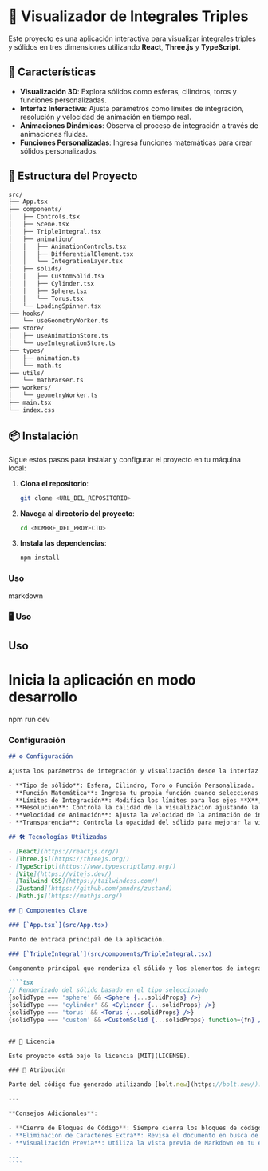 # 🧮 Visualizador de Integrales Triples

Este proyecto es una aplicación interactiva para visualizar integrales triples y sólidos en tres dimensiones utilizando **React**, **Three.js** y **TypeScript**.

## 🚀 Características

- **Visualización 3D**: Explora sólidos como esferas, cilindros, toros y funciones personalizadas.
- **Interfaz Interactiva**: Ajusta parámetros como límites de integración, resolución y velocidad de animación en tiempo real.
- **Animaciones Dinámicas**: Observa el proceso de integración a través de animaciones fluidas.
- **Funciones Personalizadas**: Ingresa funciones matemáticas para crear sólidos personalizados.

## 📂 Estructura del Proyecto

```bash
src/
├── App.tsx
├── components/
│   ├── Controls.tsx
│   ├── Scene.tsx
│   ├── TripleIntegral.tsx
│   ├── animation/
│   │   ├── AnimationControls.tsx
│   │   ├── DifferentialElement.tsx
│   │   └── IntegrationLayer.tsx
│   ├── solids/
│   │   ├── CustomSolid.tsx
│   │   ├── Cylinder.tsx
│   │   ├── Sphere.tsx
│   │   └── Torus.tsx
│   └── LoadingSpinner.tsx
├── hooks/
│   └── useGeometryWorker.ts
├── store/
│   ├── useAnimationStore.ts
│   └── useIntegrationStore.ts
├── types/
│   ├── animation.ts
│   └── math.ts
├── utils/
│   └── mathParser.ts
├── workers/
│   └── geometryWorker.ts
├── main.tsx
└── index.css
```

## 📦 Instalación

Sigue estos pasos para instalar y configurar el proyecto en tu máquina local:

1. **Clona el repositorio**:

   ```sh
   git clone <URL_DEL_REPOSITORIO>
   ```

2. **Navega al directorio del proyecto**:

   ```sh
   cd <NOMBRE_DEL_PROYECTO>
   ```

3. **Instala las dependencias**:
   ```sh
   npm install
   ```

### Uso

markdown

### 🖥️ Uso

## Uso

# Inicia la aplicación en modo desarrollo

npm run dev

### Configuración

`````markdown
## ⚙️ Configuración

Ajusta los parámetros de integración y visualización desde la interfaz de usuario:

- **Tipo de sólido**: Esfera, Cilindro, Toro o Función Personalizada.
- **Función Matemática**: Ingresa tu propia función cuando seleccionas "Función Personalizada".
- **Límites de Integración**: Modifica los límites para los ejes **X**, **Y** y **Z**.
- **Resolución**: Controla la calidad de la visualización ajustando la resolución.
- **Velocidad de Animación**: Ajusta la velocidad de la animación de integración.
- **Transparencia**: Controla la opacidad del sólido para mejorar la visualización de los elementos diferenciales.

## 🛠️ Tecnologías Utilizadas

- [React](https://reactjs.org/)
- [Three.js](https://threejs.org/)
- [TypeScript](https://www.typescriptlang.org/)
- [Vite](https://vitejs.dev/)
- [Tailwind CSS](https://tailwindcss.com/)
- [Zustand](https://github.com/pmndrs/zustand)
- [Math.js](https://mathjs.org/)

## 📁 Componentes Clave

### [`App.tsx`](src/App.tsx)

Punto de entrada principal de la aplicación.

### [`TripleIntegral`](src/components/TripleIntegral.tsx)

Componente principal que renderiza el sólido y los elementos de integración.

````tsx
// Renderizado del sólido basado en el tipo seleccionado
{solidType === 'sphere' && <Sphere {...solidProps} />}
{solidType === 'cylinder' && <Cylinder {...solidProps} />}
{solidType === 'torus' && <Torus {...solidProps} />}
{solidType === 'custom' && <CustomSolid {...solidProps} function={fn} />}


## 📜 Licencia

Este proyecto está bajo la licencia [MIT](LICENSE).

### 📝 Atribución

Parte del código fue generado utilizando [bolt.new](https://bolt.new/).

---

**Consejos Adicionales**:

- **Cierre de Bloques de Código**: Siempre cierra los bloques de código con ```, especialmente cuando especificas el lenguaje (por ejemplo, ```tsx```).
- **Eliminación de Caracteres Extra**: Revisa el documento en busca de caracteres adicionales como comillas o acentos invertidos que no sean necesarios.
- **Visualización Previa**: Utiliza la vista previa de Markdown en tu editor para verificar que todo se renderiza correctamente.

---
````
`````

